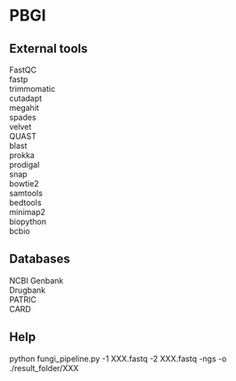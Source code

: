 # PBGI

## External tools

FastQC  
fastp  
trimmomatic  
cutadapt  
megahit  
spades  
velvet  
QUAST  
blast  
prokka  
prodigal  
snap  
bowtie2  
samtools  
bedtools  
minimap2  
biopython  
bcbio  

## Databases

NCBI Genbank  
Drugbank  
PATRIC  
CARD  

## Help

python fungi_pipeline.py -1 XXX.fastq -2 XXX.fastq -ngs -o ./result_folder/XXX  

